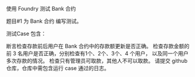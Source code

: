 使用 Foundry 测试 Bank 合约

题目#1
为 Bank 合约 编写测试。

测试Case 包含：

断言检查存款前后用户在 Bank 合约中的存款额更新是否正确。
检查存款金额的前 3 名用户是否正确，分别检查有1个、2个、3个、4 个用户， 以及同一个用户多次存款的情况。
检查只有管理员可取款，其他人不可以取款。
请提交 github 仓库，仓库中需包含运行 case 通过的日志。